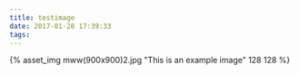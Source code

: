 ```yaml
---
title: testimage
date: 2017-01-28 17:39:33
tags:
---
```

{% asset_img mww(900x900)2.jpg "This is an example image" 128 128 %}